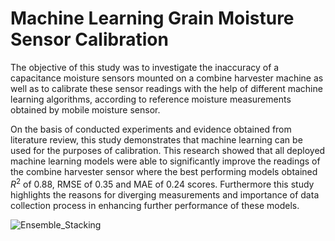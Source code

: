 # Machine Learning Grain Moisture Sensor Calibration



The objective of this study was to investigate the inaccuracy of a capacitance
moisture sensors mounted on a combine harvester machine as well as to calibrate these sensor readings with the help of different machine learning algorithms, according to reference moisture measurements obtained by mobile moisture sensor.

On the basis of conducted experiments and evidence obtained from literature review, this study demonstrates that machine learning can be used for the purposes of calibration. This research showed that all deployed machine learning models were able to significantly improve the readings of the combine harvester sensor where the best performing models obtained $R^2$ of 0.88, RMSE of 0.35 and MAE of 0.24 scores.
Furthermore this study highlights the reasons for diverging measurements and importance of data collection process in enhancing further performance of these models.


![Ensemble_Stacking](https://user-images.githubusercontent.com/60020328/206740528-e668be2c-d7c0-4f5d-8fa1-3f540b016ea9.png)
